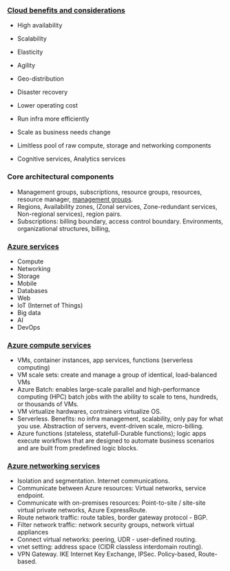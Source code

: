 
### [Cloud benefits and considerations](https://docs.microsoft.com/en-us/learn/modules/fundamental-azure-concepts/benefits-of-cloud-computing)
* High availability
* Scalability
* Elasticity
* Agility
* Geo-distribution
* Disaster recovery

* Lower operating cost
* Run infra more efficiently
* Scale as business needs change
* Limitless pool of raw compute, storage and networking components
* Cognitive services, Analytics services

### Core architectural components
* Management groups, subscriptions, resource groups, resources, resource manager, [management groups](https://docs.microsoft.com/en-us/learn/modules/azure-architecture-fundamentals/management-groups-subscriptions).
* Regions, Availability zones, (Zonal services, Zone-redundant services, Non-regional services), region pairs.
* Subscriptions: billing boundary, access control boundary. Environments, organizational structures, billing, 

### [Azure services](https://docs.microsoft.com/en-us/learn/modules/intro-to-azure-fundamentals/tour-of-azure-services)
* Compute
* Networking
* Storage
* Mobile
* Databases
* Web
* IoT (Internet of Things)
* Big data
* AI
* DevOps

### [Azure compute services](https://docs.microsoft.com/en-us/learn/modules/azure-compute-fundamentals/overview)
* VMs, container instances, app services, functions (serverless computing)
* VM scale sets: create and manage a group of identical, load-balanced VMs
* Azure Batch: enables large-scale parallel and high-performance computing (HPC) batch jobs with the ability to scale to tens, hundreds, or thousands of VMs.
* VM virtualize hardwares, contrainers virtualize OS. 
* Serverless. Benefits: no infra management, scalability, only pay for what you use. Abstraction of servers, event-driven scale, micro-billing.
* Azure functions (stateless, statefull-Durable functions); logic apps execute workflows that are designed to automate business scenarios and are built from predefined logic blocks.

### [Azure networking services](https://docs.microsoft.com/en-us/learn/modules/azure-networking-fundamentals/azure-virtual-network-fundamentals)
* Isolation and segmentation. Internet communications. 
* Communicate between Azure resources: Virtual networks, service endpoint. 
* Communicate with on-premises resources: Point-to-site / site-site virtual private networks, Azure ExpressRoute. 
* Route network traffic: route tables, border gateway protocol - BGP.  
* Filter network traffic: network security groups, network virtual appliances
* Connect virtual networks: peering, UDR - user-defined routing.
* vnet setting: address space (CIDR classless interdomain routing). 
* VPN Gateway. IKE Internet Key Exchange, IPSec. Policy-based, Route-based. 

